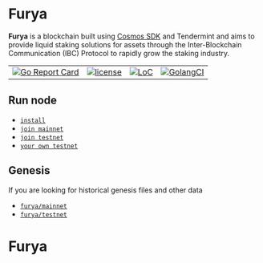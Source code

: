 # Furya

**Furya** is a blockchain built using [Cosmos SDK](https://github.com/cosmos/cosmos-sdk) and Tendermint and aims to provide liquid staking solutions for assets
through the Inter-Blockchain Communication (IBC) Protocol to rapidly grow the staking industry.

|  |  |  |  |
| --- | --- | --- | --- |
| [![Go Report Card](https://goreportcard.com/badge/github.com/oldfurya/furya)](https://goreportcard.com/report/github.com/oldfurya/furya) | [![license](https://img.shields.io/github/license/cosmos/gaia.svg)](https://github.com/oldfurya/furya/blob/main/LICENSE) | [![LoC](https://tokei.rs/b1/github/oldfurya/furya)](https://github.com/oldfurya/furya) | [![GolangCI](https://golangci.com/badges/github.com/cosmos/cosmos.svg)](https://golangci.com/r/github.com/oldfurya/furya) |

## Run node

- [`install`](./docs/guaid/install.md)
- [`join mainnet`](./docs/guaid/join-mainnet.md)
- [`join testnet`](./docs/guaid/join-testnet.md)
- [`your own testnet`](./docs/guaid/your-own-testnet.md)

## Genesis

If you are looking for historical genesis files and other data

- [`furya/mainnet`](https://github.com/furya/network/tree/main/mainnets)
- [`furya/testnet`](https://github.com/furya/network/tree/main/testnets)
# Furya
